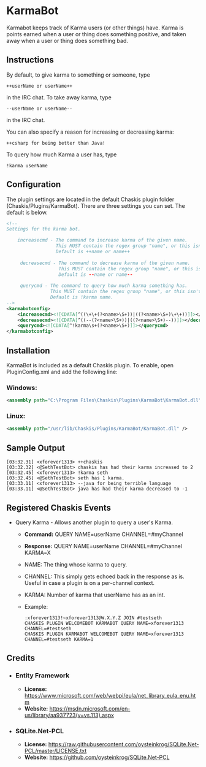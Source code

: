﻿KarmaBot
=========

Karmabot keeps track of Karma users (or other things) have.  Karma is points earned when a user or thing does something positive, and taken away when a user or thing does something bad.

Instructions
-------

By default, to give karma to something or someone, type

```
++userName or userName++ 
```

in the IRC chat.  To take away karma, type
```
--userName or userName--
```
in the IRC chat.

You can also specify a reason for increasing or decreasing karma:
```
++csharp for being better than Java!
```

To query how much Karma a user has, type
```
!karma userName
```

Configuration
--------
The plugin settings are located in the default Chaskis plugin folder (Chaskis/Plugins/KarmaBot).  There are three settings you can set.  The default is below.

```XML
<!--
Settings for the karma bot.

    increasecmd - The command to increase karma of the given name.
                  This MUST contain the regex group "name", or this isn't going to work.
                  Default is ++name or name++
                  
     decreasecmd - The command to decrease karma of the given name.
                   This MUST contain the regex group "name", or this isn't going to work.
                   Default is --name or name--
                 
     querycmd - The command to query how much karma something has.
                This MUST contain the regex group "name", or this isn't going to work.
                Default is !karma name.
-->
<karmabotconfig>
    <increasecmd><![CDATA[^((\+\+(?<name>\S+))|((?<name>\S+)\+\+))]]></increasecmd>
    <decreasecmd><![CDATA[^((--(?<name>\S+))|((?<name>\S+)--))]]></decreasecmd>
    <querycmd><![CDATA[^!karma\s+(?<name>\S+)]]></querycmd>
</karmabotconfig>

```

Installation
--------
KarmaBot is included as a default Chaskis plugin.  To enable, open PluginConfig.xml and add the following line:

### Windows: ###

```XML
<assembly path="C:\Program Files\Chaskis\Plugins\KarmaBot\KarmaBot.dll" />
```

### Linux: ###

```XML
<assembly path="/usr/lib/Chaskis/Plugins/KarmaBot/KarmaBot.dll" />
```

Sample Output
--------

```
[03:32.31] <xforever1313> ++chaskis
[03:32.32] <@SethTestBot> chaskis has had their karma increased to 2
[03:32.45] <xforever1313> !karma seth
[03:32.45] <@SethTestBot> seth has 1 karma.
[03:33.11] <xforever1313> --java for being terrible language
[03:33.11] <@SethTestBot> java has had their karma decreased to -1
```

Registered Chaskis Events
--------
 * Query Karma - Allows another plugin to query a user's Karma.
    * **Command:** QUERY NAME=userName CHANNEL=#myChannel
    * **Response:** QUERY NAME=userName CHANNEL=#myChannel KARMA=X
    * NAME: The thing whose karma to query.
    * CHANNEL: This simply gets echoed back in the response as is.  Useful in case a plugin is on a per-channel context.
    * KARMA: Number of karma that userName has as an int.

    * Example:
      ```
      :xforever1313!~xforever1313@W.X.Y.Z JOIN #testseth
      CHASKIS PLUGIN WELCOMEBOT KARMABOT QUERY NAME=xforever1313 CHANNEL=#testseth
      CHASKIS PLUGIN KARMABOT WELCOMEBOT QUERY NAME=xforever1313 CHANNEL=#testseth KARMA=1
      ```

Credits
--------

 * ### Entity Framework ###
    * **License:** https://www.microsoft.com/web/webpi/eula/net_library_eula_enu.htm
    * **Website:** https://msdn.microsoft.com/en-us/library/aa937723(v=vs.113).aspx

 * ### SQLite.Net-PCL
    * **License:** https://raw.githubusercontent.com/oysteinkrog/SQLite.Net-PCL/master/LICENSE.txt
    * **Website:** https://github.com/oysteinkrog/SQLite.Net-PCL